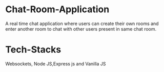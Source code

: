 # Chat-Room-Application

A real time chat application where users can create their own rooms and enter another room to chat
with other users present in same chat room. 

# Tech-Stacks

Websockets, Node JS,Express js and Vanilla JS
